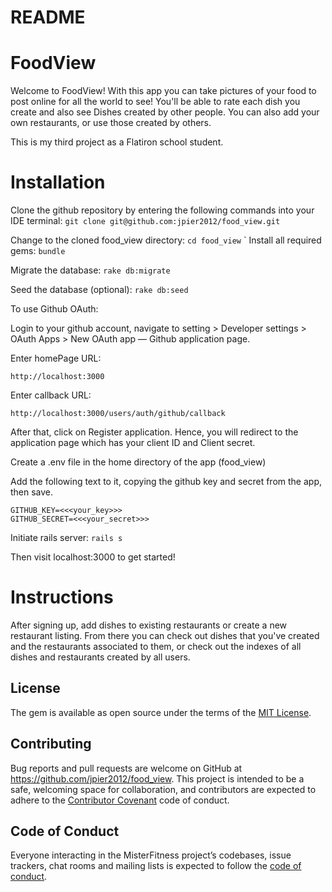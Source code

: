 # README

# FoodView

Welcome to FoodView! With this app you can take pictures of your food to post online for all the world to see! You'll be able to rate each dish you create and also see Dishes created by other people. You can also add your own restaurants, or use those created by others.

This is my third project as a Flatiron school student.

# Installation

Clone the github repository by entering the following commands into your IDE terminal:
```git clone git@github.com:jpier2012/food_view.git```

Change to the cloned food_view directory:
```cd food_view```
`
Install all required gems:
```bundle```

Migrate the database:
```rake db:migrate```

Seed the database (optional):
```rake db:seed```

To use Github OAuth:

Login to your github account, navigate to setting > Developer settings > OAuth Apps > New OAuth app — Github application page.

Enter homePage URL:

```http://localhost:3000```

Enter callback URL:

```http://localhost:3000/users/auth/github/callback```

After that, click on Register application. Hence, you will redirect to the application page which has your client ID and Client secret. 

Create a .env file in the home directory of the app (food_view)

Add the following text to it, copying the github key and secret from the app, then save.
```
GITHUB_KEY=<<<your_key>>>
GITHUB_SECRET=<<<your_secret>>>
```

Initiate rails server:
```rails s```

Then visit localhost:3000 to get started!

# Instructions

After signing up, add dishes to existing restaurants or create a new restaurant listing. From there you can check out dishes that you've created and the restaurants associated to them, or check out the indexes of all dishes and restaurants created by all users.

## License

The gem is available as open source under the terms of the [MIT License](https://opensource.org/licenses/MIT).


## Contributing

Bug reports and pull requests are welcome on GitHub at https://github.com/jpier2012/food_view. This project is intended to be a safe, welcoming space for collaboration, and contributors are expected to adhere to the [Contributor Covenant](http://contributor-covenant.org) code of conduct.

## Code of Conduct

Everyone interacting in the MisterFitness project’s codebases, issue trackers, chat rooms and mailing lists is expected to follow the [code of conduct](https://github.com/'jpier2012'/food_view/blob/master/CODE_OF_CONDUCT.md).